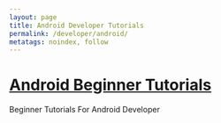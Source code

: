 ```yaml
---
layout: page
title: Android Developer Tutorials
permalink: /developer/android/
metatags: noindex, follow
---
```

<div class="square">
    <h1><a href="/developer/android/beginner/">Android Beginner Tutorials</a></h1>
	<p> Beginner Tutorials For Android Developer</p>
</div>